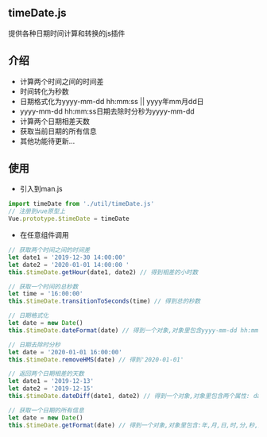 ## timeDate.js
提供各种日期时间计算和转换的js插件

## 介绍
+ 计算两个时间之间的时间差
+ 时间转化为秒数
+ 日期格式化为yyyy-mm-dd hh:mm:ss || yyyy年mm月dd日
+ yyyy-mm-dd hh:mm:ss日期去除时分秒为yyyy-mm-dd
+ 计算两个日期相差天数
+ 获取当前日期的所有信息
+ 其他功能待更新...

## 使用
+ 引入到man.js
```js 
import timeDate from './util/timeDate.js'
// 注册到vue原型上
Vue.prototype.$timeDate = timeDate
```

+ 在任意组件调用
```js 
// 获取两个时间之间的时间差
let date1 = '2019-12-30 14:00:00'
let date2 = '2020-01-01 14:00:00 '
this.$timeDate.getHour(date1, date2) // 得到相差的小时数

// 获取一个时间的总秒数
let time = '16:00:00'
this.$timeDate.transitionToSeconds(time) // 得到总的秒数

// 日期格式化
let date = new Date()
this.$timeDate.dateFormat(date) // 得到一个对象,对象里包含yyyy-mm-dd hh:mm:ss & yyyy年mm月dd日 hh:mm:ss & yyyy-mm-dd hh:mm & yyyy-mm-dd & mm-dd & hh:mm:ss & h:m & yyyy年mm月dd日 & mm月dd日

// 日期去除时分秒
let date = '2020-01-01 16:00:00'
this.$timeDate.removeHMS(date) // 得到'2020-01-01'

// 返回两个日期相差的天数
let date1 = '2019-12-13'
let date2 = '2019-12-15'
this.$timeDate.dateDiff(date1, date2) // 得到一个对象,对象里包含两个属性: days(不含今天,如:2019-12-13到2019-12-15,相差两天)和daysCA(包含今天,如:2019-12-13到2019-12-15,相差三天天)

// 获取一个日期的所有信息
let date = new Date()
this.$timeDate.getFormat(date) // 得到一个对象,对象里包含:年,月,日,时,分,秒,星期,时间戳,当前毫秒数
```